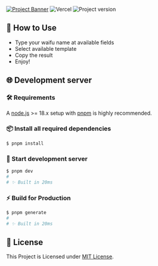 [![Project Banner](https://cdn.upload.systems/uploads/8815ryAZ.png)](https://wangy.falcxxdev.ml)
![Vercel](https://img.shields.io/github/deployments/gifaldyazkaa/wangy-wangy/Production?label=Vercel&logo=vercel&logoColor=black&style=for-the-badge) ![Project version](https://img.shields.io/github/package-json/v/gifaldyazkaa/wangy-wangy?logo=node.js&style=for-the-badge)

## 🤔 How to Use

-   Type your waifu name at available fields
-   Select available template
-   Copy the result
-   Enjoy!

## 🌐 Development server

### 🛠️ Requirements

A [node.js](https://nodejs.org) >= 18.x setup with [pnpm](https://pnpm.io) is highly recommended.

### 📦 Install all required dependencies

```bash
$ pnpm install
```

### 🏃 Start development server

```bash
$ pnpm dev
#
# ✨ Built in 20ms
```

### ⚡ Build for Production

```bash
$ pnpm generate
#
# ✨ Built in 20ms
```

## 📃 License

This Project is Licensed under [MIT License](./LICENSE).
